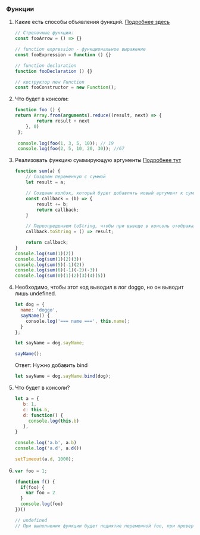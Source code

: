 ### Функции

1. Какие есть способы объявления функций.
    [Подробнее здесь](https://learn.javascript.ru/function-declaration-expression)
    ```js
    // Стрелочные функции:
   const fooArrow = () => {}
   
   // function expression - функциональное выражение
   const fooExpression = function () {}
   
   // function declaration
   function fooDeclaration () {}
   
   // коструктор new Function
   const fooConstructor = new Function(); 
    ```
    
2. Что будет в консоли:
    ```js
    function foo () {
    return Array.from(arguments).reduce((result, next) => {
            return result + next
        }, 0)
     };
     
     console.log(foo(1, 3, 5, 10)); // 19
     console.log(foo(2, 5, 10, 20, 30)); //67
     ```
   
3. Реализовать функцию суммирующую аргументы 
    [Подробнее тут](https://learn.javascript.ru/task/sum-many-brackets)
    ```js
    function sum(a) {
        // Создаем переменную с суммой
        let result = a;
    
        // Создаем колбэк, который будет добавлять новый аргумент к сумме
        const callback = (b) => {
            result += b;
            return callback;
        }
    
        // Переопреденяем toString, чтобы при выводе в консоль отображалась сумма
        callback.toString = () => result;
    
        return callback;
    }
    console.log(sum(1)(2))
    console.log(sum(1)(2)(3))
    console.log(sum(5)(-1)(2))
    console.log(sum(6)(-1)(-2)(-3))
    console.log(sum(0)(1)(2)(3)(4)(5))
   ```

4. Необходимо, чтобы этот код выводил в лог doggo, но он выводит лишь undefined.
    ```js
    let dog = {
      name: 'doggo',
      sayName() {
        console.log('=== name ===', this.name);
      }
    };
    
    let sayName = dog.sayName;
    
    sayName();
    ```
    Ответ: Нужно добавить bind
    ```js
    let sayName = dog.sayName.bind(dog);
    ```
   
5. Что будет в консоли?
    ```js
    let a = {
       b: 1,
       c: this.b,
       d: function() { 
         console.log(this.b)
       },
    }
    
    console.log('a.b', a.b)
    console.log('a.d', a.d())
    
    setTimeout(a.d, 1000);
    ```
   
6.
    ```js
    var foo = 1; 
    
    (function f() {
      if(foo) {
        var foo = 2 
      }
      console.log(foo)
    })()
   
    // undefined
    // При выполнении функции будет поднятие переменной foo, при проверке условия будет undefined
    ```